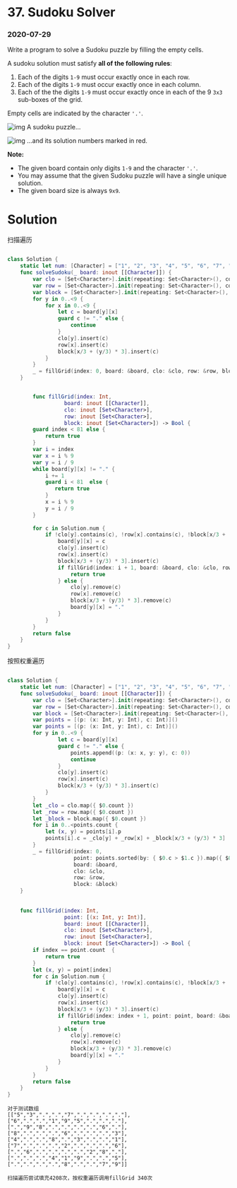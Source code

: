 # 37. Sudoku Solver

### 2020-07-29

Write a program to solve a Sudoku puzzle by filling the empty cells.

A sudoku solution must satisfy **all of the following rules**:

1. Each of the digits `1-9` must occur exactly once in each row.
2. Each of the digits `1-9` must occur exactly once in each column.
3. Each of the the digits `1-9` must occur exactly once in each of the 9 `3x3` sub-boxes of the grid.

Empty cells are indicated by the character `'.'`.

![img](https://upload.wikimedia.org/wikipedia/commons/thumb/f/ff/Sudoku-by-L2G-20050714.svg/250px-Sudoku-by-L2G-20050714.svg.png)
A sudoku puzzle...

![img](https://upload.wikimedia.org/wikipedia/commons/thumb/3/31/Sudoku-by-L2G-20050714_solution.svg/250px-Sudoku-by-L2G-20050714_solution.svg.png)
...and its solution numbers marked in red.

**Note:**

- The given board contain only digits `1-9` and the character `'.'`.
- You may assume that the given Sudoku puzzle will have a single unique solution.
- The given board size is always `9x9`.


# Solution

扫描遍历
```swift

class Solution {
    static let num: [Character] = ["1", "2", "3", "4", "5", "6", "7", "8", "9"]
    func solveSudoku(_ board: inout [[Character]]) {
        var clo = [Set<Character>].init(repeating: Set<Character>(), count: 9)
        var row = [Set<Character>].init(repeating: Set<Character>(), count: 9)
        var block = [Set<Character>].init(repeating: Set<Character>(), count: 9)
        for y in 0..<9 {
            for x in 0..<9 {
                let c = board[y][x]
                guard c != "." else {
                    continue
                }
                clo[y].insert(c)
                row[x].insert(c)
                block[x/3 + (y/3) * 3].insert(c)
            }
        }
        _ = fillGrid(index: 0, board: &board, clo: &clo, row: &row, block: &block)
    }


        func fillGrid(index: Int,
                  board: inout [[Character]],
                  clo: inout [Set<Character>],
                  row: inout [Set<Character>],
                  block: inout [Set<Character>]) -> Bool {
        guard index < 81 else {
            return true
        }
        var i = index
        var x = i % 9
        var y = i / 9
        while board[y][x] != "." {
            i += 1
            guard i < 81  else {
               return true
            }
            x = i % 9
            y = i / 9
        }
        
        for c in Solution.num {
            if !clo[y].contains(c), !row[x].contains(c), !block[x/3 + (y/3) * 3].contains(c) {
                board[y][x] = c
                clo[y].insert(c)
                row[x].insert(c)
                block[x/3 + (y/3) * 3].insert(c)
                if fillGrid(index: i + 1, board: &board, clo: &clo, row: &row, block: &block) {
                    return true
                } else {
                    clo[y].remove(c)
                    row[x].remove(c)
                    block[x/3 + (y/3) * 3].remove(c)
                    board[y][x] = "."
                }
            }
        }
        return false
    }
}

```


按照权重遍历
```swift

class Solution {
    static let num: [Character] = ["1", "2", "3", "4", "5", "6", "7", "8", "9"]
    func solveSudoku(_ board: inout [[Character]]) {
        var clo = [Set<Character>].init(repeating: Set<Character>(), count: 9)
        var row = [Set<Character>].init(repeating: Set<Character>(), count: 9)
        var block = [Set<Character>].init(repeating: Set<Character>(), count: 9)
        var points = [(p: (x: Int, y: Int), c: Int)]()
        var points = [(p: (x: Int, y: Int), c: Int)]()
        for y in 0..<9 {
                let c = board[y][x]
                guard c != "." else {
                    points.append((p: (x: x, y: y), c: 0))
                    continue
                }
                clo[y].insert(c)
                row[x].insert(c)
                block[x/3 + (y/3) * 3].insert(c)
            }
        }
        let _clo = clo.map({ $0.count })
        let _row = row.map({ $0.count })
        let _block = block.map({ $0.count })
        for i in 0..<points.count {
            let (x, y) = points[i].p
            points[i].c = _clo[y] + _row[x] + _block[x/3 + (y/3) * 3]
        }
        _ = fillGrid(index: 0,
                     point: points.sorted(by: { $0.c > $1.c }).map({ $0.p }),
                     board: &board,
                     clo: &clo,
                     row: &row,
                     block: &block)
    }
    
    
    func fillGrid(index: Int,
                  point: [(x: Int, y: Int)],
                  board: inout [[Character]],
                  clo: inout [Set<Character>],
                  row: inout [Set<Character>],
                  block: inout [Set<Character>]) -> Bool {
        if index == point.count  {
            return true
        }
        let (x, y) = point[index]
        for c in Solution.num {
            if !clo[y].contains(c), !row[x].contains(c), !block[x/3 + (y/3) * 3].contains(c) {
                board[y][x] = c
                clo[y].insert(c)
                row[x].insert(c)
                block[x/3 + (y/3) * 3].insert(c)
                if fillGrid(index: index + 1, point: point, board: &board, clo: &clo, row: &row, block: &block) {
                    return true
                } else {
                    clo[y].remove(c)
                    row[x].remove(c)
                    block[x/3 + (y/3) * 3].remove(c)
                    board[y][x] = "."
                }
            }
        }
        return false
    }
}

```

```
对于测试数组 
[["5","3",".",".","7",".",".",".","."],
["6",".",".","1","9","5",".",".","."],
[".","9","8",".",".",".",".","6","."],
["8",".",".",".","6",".",".",".","3"],
["4",".",".","8",".","3",".",".","1"],
["7",".",".",".","2",".",".",".","6"],
[".","6",".",".",".",".","2","8","."],
[".",".",".","4","1","9",".",".","5"],
[".",".",".",".","8",".",".","7","9"]]

扫描遍历尝试填充4208次，按权重遍历调用fillGrid 340次

```

